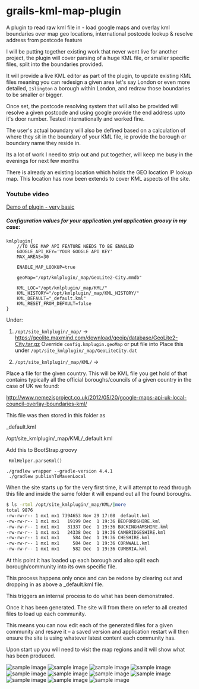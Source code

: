 # grails-kml-map-plugin
A plugin to read raw kml file in - load google maps and overlay kml boundaries over map geo locations, international postcode lookup &amp; resolve address from postcode feature



I will be putting together existing work that never went live for another project, the plugin will cover parsing of a huge KML file, or smaller specific files, split into the boundaries provided. 

It will provide a live KML editor as part of the plugin, to update existing KML files meaning you can redesign a given area let's say London or even more detailed, `Islington` a borough within London, and redraw those boundaries to be smaller or bigger.

Once set, the postcode resolving system that will also be provided will resolve a given postcode and using google provide the end address upto it's door number. Tested internationally and worked fine.

The user's actual boundary will also be defined based on a calculation of where they sit in the boundary of your KML file, ie provide the borough or boundary name they reside in.


Its a lot of work I need to strip out and put together, will keep me busy in the evenings for next few months


There is already an existing location which holds the GEO location IP lookup map. 
This location has now been extends to cover KML aspects of the site.

### Youtube video
[Demo of plugin - very basic ](https://youtu.be/aG5Pj5Ggok4)

##### Configuration values for your application.yml application.groovy in my case:

```
kmlplugin{
    //TO USE MAP API FEATURE NEEDS TO BE ENABLED
    GOOGLE_API_KEY='YOUR GOOGLE API KEY'  
    MAX_AREAS=30

    ENABLE_MAP_LOOKUP=true

    geoMap="/opt/kmlplugin/_map/GeoLite2-City.mmdb"

    KML_LOC="/opt/kmlplugin/_map/KML/"
    KML_HISTORY="/opt/kmlplugin/_map/KML_HISTORY/"
    KML_DEFAULT="_default.kml"
    KML_RESET_FROM_DEFAULT=false
}
```
Under:
1.  `/opt/site_kmlplugin/_map/` -> https://geolite.maxmind.com/download/geoip/database/GeoLite2-City.tar.gz
Override `config.kmplugin.geoMap` or put file into
Place this under `/opt/site_kmlplugin/_map/GeoLiteCity.dat`




2. `/opt/site_kmlplugin/_map/KML/` ->

Place a file for the given country. This will be KML file you get hold of that contains typically all the official boroughs/councils of a given country in the case of UK we found:

http://www.nemezisproject.co.uk/2012/05/20/google-maps-api-uk-local-council-overlay-boundaries-kml/

This file was then stored in this folder as 

_default.kml


/opt/site_kmlplugin/_map/KML/_default.kml


Add this to BootStrap.groovy

```
 KmlHelper.parseKml()
```

```
./gradlew wrapper --gradle-version 4.4.1
 ./gradlew publishToMavenLocal
```

 
When the site starts up for the very first time, it will attempt to read through this file and inside the same folder it will expand out all the found boroughs.

```bash
$ ls -rtml /opt/site_kmlplugin/_map/KML/|more
total 9876
-rw-rw-r-- 1 mx1 mx1 7394653 Nov 29 17:08 _default.kml
-rw-rw-r-- 1 mx1 mx1   19199 Dec  1 19:36 BEDFORDSHIRE.kml
-rw-rw-r-- 1 mx1 mx1   31337 Dec  1 19:36 BUCKINGHAMSHIRE.kml
-rw-rw-r-- 1 mx1 mx1   24338 Dec  1 19:36 CAMBRIDGESHIRE.kml
-rw-rw-r-- 1 mx1 mx1     584 Dec  1 19:36 CHESHIRE.kml
-rw-rw-r-- 1 mx1 mx1     584 Dec  1 19:36 CORNWALL.kml
-rw-rw-r-- 1 mx1 mx1     582 Dec  1 19:36 CUMBRIA.kml
```

At this point it has loaded up each borough and also split each borough/community into its own specific file.

This process happens only once and can be redone by clearing out and dropping in as above a _default.kml file.

This triggers an internal process to do what has been demonstrated.

Once it has been generated. The site will from there on refer to all created files to load up each community.

This means you can now edit each of the generated files for a given community and resave it – a saved version and application restart will then ensure the site is using whatever latest content each community has.

Upon start up you will need to visit the  map regions and it will show what has been produced.

![sample image](https://raw.githubusercontent.com/vahidhedayati/grails-kml-map-plugin/master/documentation/map-region-editor.png)
![sample image](https://raw.githubusercontent.com/vahidhedayati/grails-kml-map-plugin/master/documentation/map-region-editor-edit.png)
![sample image](https://raw.githubusercontent.com/vahidhedayati/grails-kml-map-plugin/master/documentation/map-region-editor-edit1.png)
![sample image](https://raw.githubusercontent.com/vahidhedayati/grails-kml-map-plugin/master/documentation/map-region-editor-edit2.png)
![sample image](https://raw.githubusercontent.com/vahidhedayati/grails-kml-map-plugin/master/documentation/map-region-editor-edit3.png)
![sample image](https://raw.githubusercontent.com/vahidhedayati/grails-kml-map-plugin/master/documentation/map-region-editor-edit4.png)
![sample image](https://raw.githubusercontent.com/vahidhedayati/grails-kml-map-plugin/master/documentation/map-region-editor-edit5.png)
![sample image](https://raw.githubusercontent.com/vahidhedayati/grails-kml-map-plugin/master/documentation/map-region-editor-edit6.png)
![sample image](https://raw.githubusercontent.com/vahidhedayati/grails-kml-map-plugin/master/documentation/map-region-editor-edit7.png)
![sample image](https://raw.githubusercontent.com/vahidhedayati/grails-kml-map-plugin/master/documentation/map-region-editor-edit8.png)
![sample image](https://raw.githubusercontent.com/vahidhedayati/grails-kml-map-plugin/master/documentation/map-region-editor-edit9.png)

